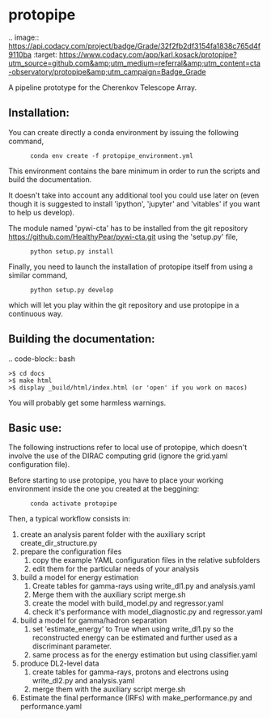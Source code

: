 protopipe
=========

.. image:: https://api.codacy.com/project/badge/Grade/32f2fb2df3154fa1838c765d4f9110ba
    :target: https://www.codacy.com/app/karl.kosack/protopipe?utm_source=github.com&amp;utm_medium=referral&amp;utm_content=cta-observatory/protopipe&amp;utm_campaign=Badge_Grade

A pipeline prototype for the Cherenkov Telescope Array.

Installation:
-------------

You can create directly a conda environment by issuing the following command,

          conda env create -f protopipe_environment.yml

This environment contains the bare minimum in order to run the scripts and build the documentation. 

It doesn't take into account any additional tool you could use later on (even though it is suggested to install 'ipython', 'jupyter' and 'vitables' if you want to help us develop).

The module named 'pywi-cta' has to be installed from the git repository https://github.com/HealthyPear/pywi-cta.git using the 'setup.py' file,

          python setup.py install

Finally, you need to launch the installation of protopipe itself from using a similar command,

          python setup.py develop

which will let you play within the git repository and use protopipe in a continuous way.

Building the documentation:
---------------------------

.. code-block:: bash

	>$ cd docs
	>$ make html
	>$ display _build/html/index.html (or 'open' if you work on macos)

You will probably get some harmless warnings.

Basic use:
----------

The following instructions refer to local use of protopipe, which doesn't
involve the use of the DIRAC computing grid (ignore the grid.yaml configuration file).

Before starting to use protopipe, you have to place your working environment
inside the one you created at the beggining:

          conda activate protopipe

Then, a typical workflow consists in:

 1. create an analysis parent folder with the auxiliary script create_dir_structure.py
 2. prepare the configuration files
    1. copy the example YAML configuration files in the relative subfolders
    2. edit them for the particular needs of your analysis
 3. build a model for energy estimation
    1. Create tables for gamma-rays using write_dl1.py and analysis.yaml
    2. Merge them with the auxiliary script merge.sh
    3. create the model with build_model.py and regressor.yaml
    4. check it's performance with model_diagnostic.py and regressor.yaml
 4. build a model for gamma/hadron separation
    1. set 'estimate_energy' to True when using write_dl1.py so the reconstructed energy can be estimated and further used as a discriminant parameter.
    2. same process as for the energy estimation but using classifier.yaml
 5. produce DL2-level data
    1. create tables for gamma-rays, protons and electrons using write_dl2.py and analysis.yaml
    2. merge them with the auxiliary script merge.sh
 6. Estimate the final performance (IRFs) with make_performance.py and performance.yaml

